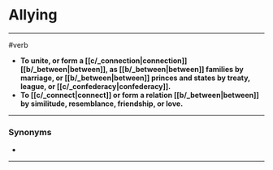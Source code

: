 # Allying
---
#verb
- **To unite, or form a [[c/_connection|connection]] [[b/_between|between]], as [[b/_between|between]] families by marriage, or [[b/_between|between]] princes and states by treaty, league, or [[c/_confederacy|confederacy]].**
- **To [[c/_connect|connect]] or form a relation [[b/_between|between]] by similitude, resemblance, friendship, or love.**
---
### Synonyms
- 
---
